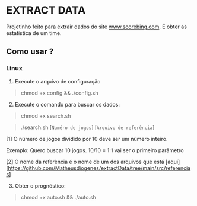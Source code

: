 # EXTRACT DATA

Projetinho feito para extrair dados do site www.scorebing.com. E obter as estatística de um time.

## Como usar ?

### Linux

1.  Execute o arquivo de configuração

> chmod +x config && ./config.sh

2. Execute o comando para buscar os dados:

> chmod +x search.sh

> ./search.sh [`Numéro de jogos`] [`Arquivo de referência`]

[1] O número de jogos dividido por 10 deve ser um número inteiro. 

Exemplo: Quero buscar 10 jogos.
10/10 = 1
1 vai ser o primeiro parâmetro

[2] O nome da referência é o nome de um dos arquivos que está [aqui][https://github.com/Matheusdiogenes/extractData/tree/main/src/referencias]

3. Obter o prognóstico:

> chmod +x auto.sh && ./auto.sh
